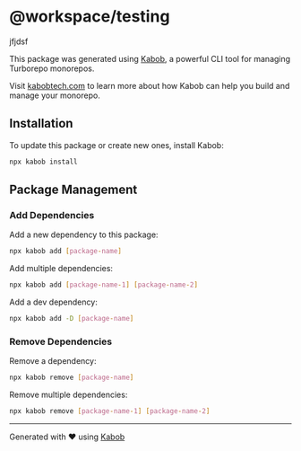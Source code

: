 # @workspace/testing

jfjdsf

This package was generated using [Kabob](https://github.com/salvinoto/kabob), a powerful CLI tool for managing Turborepo monorepos.

Visit [kabobtech.com](https://kabobtech.com/) to learn more about how Kabob can help you build and manage your monorepo.

## Installation

To update this package or create new ones, install Kabob:

```bash
npx kabob install
```

## Package Management

### Add Dependencies
Add a new dependency to this package:
```bash
npx kabob add [package-name]
```

Add multiple dependencies:
```bash
npx kabob add [package-name-1] [package-name-2]
```

Add a dev dependency:
```bash
npx kabob add -D [package-name]
```

### Remove Dependencies
Remove a dependency:
```bash
npx kabob remove [package-name]
```

Remove multiple dependencies:
```bash
npx kabob remove [package-name-1] [package-name-2]
```

---
Generated with ❤️ using [Kabob](https://github.com/salvinoto/kabob)
